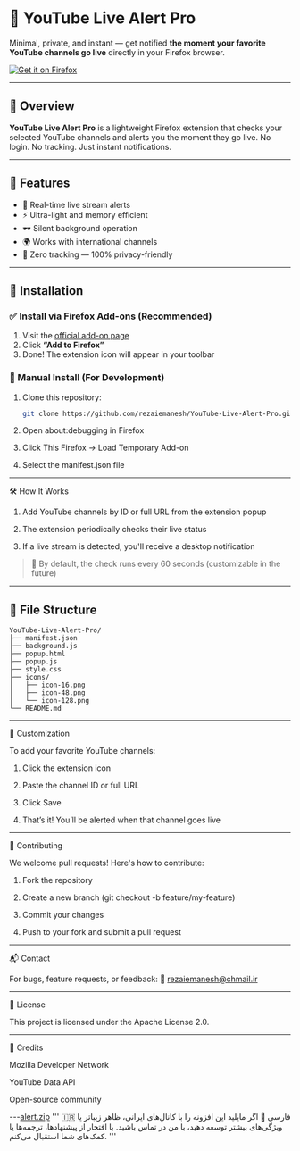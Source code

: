 # 🔴 YouTube Live Alert Pro

Minimal, private, and instant — get notified **the moment your favorite YouTube channels go live** directly in your Firefox browser.

[![Get it on Firefox](https://img.shields.io/amo/v/youtube-live-alert-pro?label=Install%20on%20Firefox&logo=firefox&style=for-the-badge)](https://addons.mozilla.org/en-US/firefox/addon/youtube-live-alert-pro/)

---

## 📌 Overview

**YouTube Live Alert Pro** is a lightweight Firefox extension that checks your selected YouTube channels and alerts you the moment they go live. No login. No tracking. Just instant notifications.

---

## 🌟 Features

- 🔔 Real-time live stream alerts
- ⚡ Ultra-light and memory efficient
- 🕶️ Silent background operation
- 🌍 Works with international channels
- 🔐 Zero tracking — 100% privacy-friendly

---

## 🚀 Installation

### ✅ Install via Firefox Add-ons (Recommended)

1. Visit the [official add-on page](https://addons.mozilla.org/en-US/firefox/addon/youtube-live-alert-pro/)
2. Click **“Add to Firefox”**
3. Done! The extension icon will appear in your toolbar

### 🔧 Manual Install (For Development)

1. Clone this repository:
   ```bash
   git clone https://github.com/rezaiemanesh/YouTube-Live-Alert-Pro.git

2. Open about:debugging in Firefox


3. Click This Firefox → Load Temporary Add-on


4. Select the manifest.json file




---

🛠️ How It Works

1. Add YouTube channels by ID or full URL from the extension popup


2. The extension periodically checks their live status


3. If a live stream is detected, you'll receive a desktop notification



> 🔄 By default, the check runs every 60 seconds (customizable in the future)




---
## 📁 File Structure

```
YouTube-Live-Alert-Pro/
├── manifest.json
├── background.js
├── popup.html
├── popup.js
├── style.css
├── icons/
│   ├── icon-16.png
│   ├── icon-48.png
│   └── icon-128.png
└── README.md
```
---

🧩 Customization

To add your favorite YouTube channels:

1. Click the extension icon


2. Paste the channel ID or full URL


3. Click Save


4. That’s it! You’ll be alerted when that channel goes live




---

🤝 Contributing

We welcome pull requests! Here's how to contribute:

1. Fork the repository


2. Create a new branch (git checkout -b feature/my-feature)


3. Commit your changes


4. Push to your fork and submit a pull request




---

📬 Contact

For bugs, feature requests, or feedback: 📧 rezaiemanesh@chmail.ir


---

📄 License

This project is licensed under the Apache License 2.0.


---

🙏 Credits

Mozilla Developer Network

YouTube Data API

Open-source community



---[alert.zip](https://github.com/user-attachments/files/20696015/alert.zip)
'''
                                                            🇮🇷 فارسی
📣 اگر مایلید این افزونه را با کانال‌های ایرانی، ظاهر زیباتر یا ویژگی‌های بیشتر توسعه دهید، با من در تماس باشید. با افتخار از پیشنهادها، ترجمه‌ها یا کمک‌های شما استقبال می‌کنم.
'''
